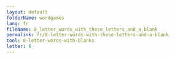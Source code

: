 ```yaml
---
layout: default
folderName: wordgames
lang: fr
fileName: 8_letter_words_with_these_letters_and_a_blank
permalink: fr/8-letter-words-with-these-letters-and-a-blank
tool: 8-letter-words-with-blanks
letter: 8
---
```

